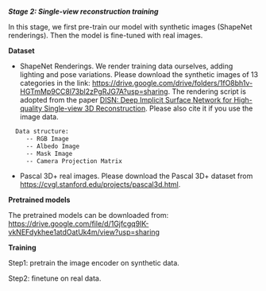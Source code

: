 ***Stage 2: Single-view reconstruction training***

In this stage, we first pre-train our model with synthetic images (ShapeNet renderings). Then the model is fine-tuned with real images.

**Dataset**

* ShapeNet Renderings. We render training data ourselves, adding lighting and pose variations. Please download the synthetic images of 13 categories in the link: https://drive.google.com/drive/folders/1fO8bh1v-HGTmMp9CC8l73bl2zPgRJG7A?usp=sharing.  The rendering script is adopted from the paper [DISN: Deep Implicit Surface Network for High-quality Single-view 3D Reconstruction](https://github.com/laughtervv/DISN). Please also cite it if you use the image data.

```bash
  Data structure:
     -- RGB Image      
     -- Albedo Image       
     -- Mask Image
     -- Camera Projection Matrix
```

* Pascal 3D+ real images. Please download the Pascal 3D+ dataset from https://cvgl.stanford.edu/projects/pascal3d.html.

**Pretrained models**

The pretrained models can be downloaded  from: https://drive.google.com/file/d/1Gjfcgq9IK-vkNEFdykhee1atdOatUk4m/view?usp=sharing

**Training**

Step1: pretrain  the image encoder on synthetic data.

Step2: finetune on real data.

